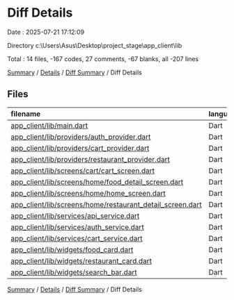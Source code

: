 # Diff Details

Date : 2025-07-21 17:12:09

Directory c:\\Users\\Asus\\Desktop\\project_stage\\app_client\\lib

Total : 14 files,  -167 codes, 27 comments, -67 blanks, all -207 lines

[Summary](results.md) / [Details](details.md) / [Diff Summary](diff.md) / Diff Details

## Files
| filename | language | code | comment | blank | total |
| :--- | :--- | ---: | ---: | ---: | ---: |
| [app\_client/lib/main.dart](/app_client/lib/main.dart) | Dart | 1 | 6 | 2 | 9 |
| [app\_client/lib/providers/auth\_provider.dart](/app_client/lib/providers/auth_provider.dart) | Dart | -100 | 2 | -19 | -117 |
| [app\_client/lib/providers/cart\_provider.dart](/app_client/lib/providers/cart_provider.dart) | Dart | 82 | 11 | 4 | 97 |
| [app\_client/lib/providers/restaurant\_provider.dart](/app_client/lib/providers/restaurant_provider.dart) | Dart | 20 | 0 | 2 | 22 |
| [app\_client/lib/screens/cart/cart\_screen.dart](/app_client/lib/screens/cart/cart_screen.dart) | Dart | -10 | 6 | 1 | -3 |
| [app\_client/lib/screens/home/food\_detail\_screen.dart](/app_client/lib/screens/home/food_detail_screen.dart) | Dart | 115 | 2 | 2 | 119 |
| [app\_client/lib/screens/home/home\_screen.dart](/app_client/lib/screens/home/home_screen.dart) | Dart | 11 | -1 | -1 | 9 |
| [app\_client/lib/screens/home/restaurant\_detail\_screen.dart](/app_client/lib/screens/home/restaurant_detail_screen.dart) | Dart | -132 | 0 | -9 | -141 |
| [app\_client/lib/services/api\_service.dart](/app_client/lib/services/api_service.dart) | Dart | 6 | 0 | 1 | 7 |
| [app\_client/lib/services/auth\_service.dart](/app_client/lib/services/auth_service.dart) | Dart | -153 | 1 | -22 | -174 |
| [app\_client/lib/services/cart\_service.dart](/app_client/lib/services/cart_service.dart) | Dart | -51 | -6 | -14 | -71 |
| [app\_client/lib/widgets/food\_card.dart](/app_client/lib/widgets/food_card.dart) | Dart | 138 | 6 | -1 | 143 |
| [app\_client/lib/widgets/restaurant\_card.dart](/app_client/lib/widgets/restaurant_card.dart) | Dart | -96 | 0 | -13 | -109 |
| [app\_client/lib/widgets/search\_bar.dart](/app_client/lib/widgets/search_bar.dart) | Dart | 2 | 0 | 0 | 2 |

[Summary](results.md) / [Details](details.md) / [Diff Summary](diff.md) / Diff Details